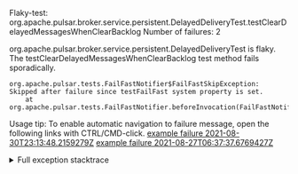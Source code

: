         
Flaky-test: org.apache.pulsar.broker.service.persistent.DelayedDeliveryTest.testClearDelayedMessagesWhenClearBacklog
Number of failures: 2

org.apache.pulsar.broker.service.persistent.DelayedDeliveryTest is flaky. The testClearDelayedMessagesWhenClearBacklog test method fails sporadically.

```
org.apache.pulsar.tests.FailFastNotifier$FailFastSkipException: Skipped after failure since testFailFast system property is set.
	at org.apache.pulsar.tests.FailFastNotifier.beforeInvocation(FailFastNotifier.java:88)

```

Usage tip: To enable automatic navigation to failure message, open the following links with CTRL/CMD-click.
[example failure 2021-08-30T23:13:48.2159279Z](https://github.com/apache/pulsar/runs/3467152431?check_suite_focus=true#step:9:1117)
[example failure 2021-08-27T06:37:37.6769427Z](https://github.com/apache/pulsar/runs/3440411059?check_suite_focus=true#step:9:3039)


<details>
<summary>Full exception stacktrace</summary>
<code><pre>
org.apache.pulsar.tests.FailFastNotifier$FailFastSkipException: Skipped after failure since testFailFast system property is set.
	at org.apache.pulsar.tests.FailFastNotifier.beforeInvocation(FailFastNotifier.java:88)

</pre></code>
</details>


